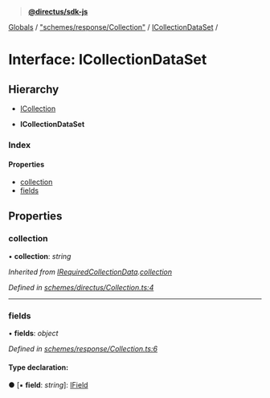> **[@directus/sdk-js](../README.md)**

[Globals](../README.md) / ["schemes/response/Collection"](../modules/_schemes_response_collection_.md) / [ICollectionDataSet](_schemes_response_collection_.icollectiondataset.md) /

# Interface: ICollectionDataSet

## Hierarchy

  * [ICollection](_schemes_directus_collection_.icollection.md)

  * **ICollectionDataSet**

### Index

#### Properties

* [collection](_schemes_response_collection_.icollectiondataset.md#collection)
* [fields](_schemes_response_collection_.icollectiondataset.md#fields)

## Properties

###  collection

• **collection**: *string*

*Inherited from [IRequiredCollectionData](_schemes_directus_collection_.irequiredcollectiondata.md).[collection](_schemes_directus_collection_.irequiredcollectiondata.md#collection)*

*Defined in [schemes/directus/Collection.ts:4](https://github.com/janbiasi/sdk-js/blob/b445ae7/src/schemes/directus/Collection.ts#L4)*

___

###  fields

• **fields**: *object*

*Defined in [schemes/response/Collection.ts:6](https://github.com/janbiasi/sdk-js/blob/b445ae7/src/schemes/response/Collection.ts#L6)*

#### Type declaration:

● \[▪ **field**: *string*\]: [IField](_schemes_directus_field_.ifield.md)